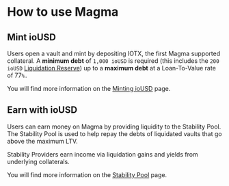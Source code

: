 # How to use Magma

## Mint ioUSD

Users open a vault and mint by depositing IOTX, the first Magma supported collateral. A **minimum debt** of `1,000 ioUSD` is required (this includes the `200 ioUSD` [Liquidation Reserve](how-to-use-magma.md#liquidation-reserve)) up to a **maximum debt** at a Loan-To-Value rate of 77`%.`

You will find more information on the [Minting ioUSD](../protocol-concepts/borrowing-iousd.md) page.

## Earn with ioUSD

Users can earn money on Magma by providing liquidity to the Stability Pool. The Stability Pool is used to help repay the debts of liquidated vaults that go above the maximum LTV.&#x20;

Stability Providers earn income via liquidation gains and yields from underlying collaterals.

You will find more information on the [Stability Pool](../protocol-concepts/stability-pool-and-liquidations.md) page.
